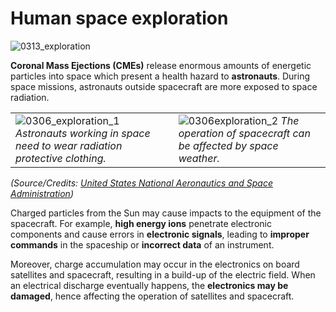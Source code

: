 # Human space exploration

![0313_exploration](./static/0313_exploration.png)

**Coronal Mass Ejections (CMEs)** release enormous amounts of energetic particles into space which present a health hazard to **astronauts**. During space missions, astronauts outside spacecraft are more exposed to space radiation. 

|                                                              |                                                              |
| ------------------------------------------------------------ | ------------------------------------------------------------ |
| ![0306_exploration_1](./static/0306_exploration_1.jpg) *Astronauts working in space need to wear radiation protective clothing.* | ![0306exploration_2](./static/0306exploration_2.jpg) *The operation of spacecraft can be affected by space weather.* |

*(Source/Credits: [United States National Aeronautics and Space Administration](https://www.nasa.gov/index.html))*

Charged particles from the Sun may cause impacts to the equipment of the spacecraft.  For example, **high energy ions** penetrate electronic components and cause errors in **electronic signals**, leading to **improper commands** in the spaceship or **incorrect data** of an instrument.

Moreover, charge accumulation may occur in the electronics on board satellites and spacecraft, resulting in a build-up of the electric field.  When an electrical discharge eventually happens, the **electronics may be damaged**, hence affecting the operation of satellites and spacecraft.


